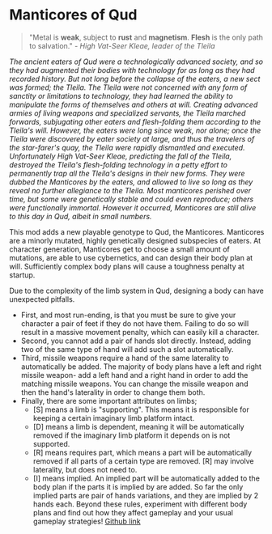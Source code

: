 # Manticores of Qud

> "Metal is **weak**, subject to **rust** and **magnetism**. **Flesh** is the only path to salvation."
*- High Vat-Seer Kleae, leader of the Tleila*

*The ancient eaters of Qud were a technologically advanced society, and so they had augmented their bodies with technology for as long as they had recorded history. But not long before the collapse of the eaters, a new sect was formed; the Tleila. The Tleila were not concerned with any form of sanctity or limitations to technology, they had learned the ability to manipulate the forms of themselves and others at will. Creating advanced armies of living weapons and specialized servants, the Tleila marched forwards, subjugating other eaters and flesh-folding them according to the Tleila's will. However, the eaters were long since weak, nor alone; once the Tleila were discovered by eater society at large, and thus the travelers of the star-farer's quay, the Tleila were rapidly dismantled and executed. Unfortunately High Vat-Seer Kleae, predicting the fall of the Tleila, destroyed the Tleila's flesh-folding technology in a petty effort to permanently trap all the Tleila's designs in their new forms. They were dubbed the Manticores by the eaters, and allowed to live so long as they reveal no further allegiance to the Tleila. Most manticores perished over time, but some were genetically stable and could even reproduce; others were functionally immortal. However it occurred, Manticores are still alive to this day in Qud, albeit in small numbers.*

This mod adds a new playable genotype to Qud, the Manticores. Manticores are a minorly mutated, highly genetically designed subspecies of eaters. At character generation, Manticores get to choose a small amount of mutations, are able to use cybernetics, and can design their body plan at will. Sufficiently complex body plans will cause a toughness penalty at startup.

Due to the complexity of the limb system in Qud, designing a body can have unexpected pitfalls.
- First, and most run-ending, is that you must be sure to give your character a pair of feet if they do not have them. Failing to do so will result in a massive movement penalty, which can easily kill a character.
- Second, you cannot add a pair of hands slot directly. Instead, adding two of the same type of hand will add such a slot automatically.
- Third, missile weapons require a hand of the same laterality to automatically be added. The majority of body plans have a left and right missile weapon- add a left hand and a right hand in order to add the matching missile weapons. You can change the missile weapon and then the hand's laterality in order to change them both.
- Finally, there are some important attributes on limbs;
  - [S] means a limb is "supporting". This means it is responsible for keeping a certain imaginary limb platform intact.
  - [D] means a limb is dependent, meaning it will be automatically removed if the imaginary limb platform it depends on is not supported.
  - [R] means requires part, which means a part will be automatically removed if all parts of a certain type are removed. [R] may involve laterality, but does not need to.
  - [I] means implied. An implied part will be automatically added to the body plan if the parts it is implied by are added. So far the only implied parts are pair of hands variations, and they are implied by 2 hands each.
Beyond these rules, experiment with different body plans and find out how they affect gameplay and your usual gameplay strategies! [Github link](https://github.com/PROMETHIA-27/ManticoresOfQud)
